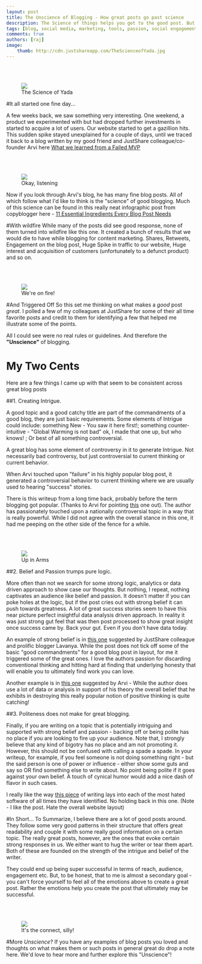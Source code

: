 ```yaml
--- 
layout: post
title: The Unscience of Blogging - How great posts go past science 
description: The Science of things helps you get to the good post. But then there's the great post
tags: [blog, social media, marketing, tools, passion, social engagement, social media monitoring, SEO, unscience, science] 
comments: true 
authors: [raj] 
image: 
    thumb: http://cdn.justshareapp.com/TheScienceofYada.jpg
---  
```


<br/><br/>
<figure>
<img src="http://cdn.justshareapp.com/TheScienceofYada.jpg"/>
<figcaption>The Science of Yada</figcaption>
</figure>

#It all started one fine day...

A few weeks back, we saw something very interesting. One weekend,  a product we experimented with but had dropped further investments in started to acquire a lot of users. Our website started to get a gazillion hits. This sudden spike stayed unexplained for a couple of days, until we traced it back to a blog written by my good friend and JustShare colleague/co-founder Arvi here [What we learned from a Failed MVP](arg0s.in/what-we-learnt-from-a-failed-mvp.html)


<br/><br/>
<figure>
<img src="http://cdn.justshareapp.com/Unscience1.jpg"/>
<figcaption>Okay, listening</figcaption>
</figure>

Now if you look through Arvi's blog, he has many fine blog posts. All of which follow what I'd like to think is the "science" of good blogging. Much of this science can be found in this really neat infographic post from copyblogger here  - [11 Essential Ingredients Every Blog Post Needs](http://www.copyblogger.com/ingredients)

#With wildfire
While many of the posts did see good response, none of them turned into wildfire like this one. It created a bunch of results that we would die to have while blogging for content marketing. Shares, Retweets, Engagement on the blog post, Huge Spike in traffic to our website, Huge interest and acquisition of customers (unfortunately to a defunct product) and so on. 

<br/><br/>
<figure>
<img src="http://cdn.justshareapp.com/Unscience2.jpg"/>
<figcaption>We're on fire!</figcaption>
</figure>

#And Triggered Off
So this set me thinking on what makes a *good* post *great*. I polled a few of my colleagues at JustShare for some of their all time favorite posts and credit to them for identifying a few that helped me illustrate some of the points. 

All I could see were no real rules or guidelines. And therefore the **"Unscience"** of blogging.

# My Two Cents
Here are a few things I came up with that seem to be consistent across great blog posts

##1. Creating Intrigue.

 A good topic and a good catchy title are part of the commandments of a good blog, they are just basic requirements. Some elements of Intrigue could include: something New - You saw it here first!; something counter-intuitive - "Global Warming is not bad"  ok, I made that one up, but who knows! ; Or best of all something controversial.

A great blog has some element of controversy in it to generate Intrigue. Not necessarily bad controversy, but just controversial to current thinking or current behavior. 

When Arvi touched upon "failure" in his highly popular blog post,  it generated a controversial behavior to current thinking where we are usually used to hearing "success" stories.

There is this writeup from a long time back, probably before the term blogging got popular. (Thanks to Arvi for pointing [this](http://www.hindu.com/fline/fl1516/15160040.htm) one out). The author has passionately touched upon a nationally controversial topic in a way that is really powerful. While I did not agree with the overall stance in this one, it had me peeping on the other side of the fence for a while.

<br/><br/>
<figure>
<img src="http://cdn.justshareapp.com/Unscience3.jpg"/>
<figcaption>Up in Arms</figcaption>
</figure>

##2. Belief and Passion trumps pure logic.  

More often than not we search for some strong logic, analytics or data driven approach to show case our thoughts. But nothing, I repeat, nothing captivates an audience like belief and passion. It doesn't matter if you can poke holes at the logic, but if the post cries out with strong belief it can push towards greatness. A lot of great success stories seem to have this near picture perfect insightful data analysis driven approach. In reality it was just strong gut feel that was then post processed to show great insight once success came by. Back your gut. Even if you don't have data today.

An example of strong belief is in [this one](http://www.paulgraham.com/love.html) suggested by JustShare colleague and prolific blogger Lavanya.  While the post does not tick off some of the basic "good commandments" for a good blog post in layout, for me it triggered some of the great ones. I love the authors passion for discarding conventional thinking and hitting hard at finding that underlying honesty that will enable you to ultimately find work you can love.

Another example is in [this one](http://www.newyorker.com/online/blogs/currency/2014/02/the-powerlessness-of-positive-thinking.html) suggested by Arvi -  While the author does use a lot of data or analysis in support of his theory the overall belief that he exhibits in destroying this really popular notion of positive thinking is quite catching!

##3. Politeness does not make for great blogging. 

Finally, if you are writing on a topic that is potentially intriguing and supported with strong belief and passion - backing off or being polite has no place if you are looking to fire up your audience. Note that,  I strongly believe that any kind of bigotry has no place and am not promoting it. However, this should not be confused with calling a spade a spade. In your writeup, for example,  if you feel someone is not doing something right - but the said person is one of power or influence - either show some guts and say so OR find something else to write about. No point being polite if it goes against your own belief. A touch of cynical humor would add a nice dash of flavor in such cases.

I really like the way [this piece](http://www.techradar.com/news/software/applications/the-10-most-hated-programs-of-all-time-1060129) of writing lays into each of the most hated software of all times they have identified. No holding back in this one. (Note - I like the post. Hate the overall website layout)

#In Short...
To Summarize, I believe there are a lot of good posts around. They follow some very good patterns in their structure that offers great readability and couple it with some really good information on a certain topic. The really great posts, however, are the ones that evoke certain strong responses in us. We either want to hug the writer or tear them apart. Both of these are founded on the strength of the intrigue and belief of the writer. 

They could end up being super successful in terms of reach, audience, engagement etc. But, to be honest, that to me is almost a secondary goal - you can't force yourself to feel all of the emotions above to create a great post. Rather the emotions help you create the post that ultimately may be successful.

<br/><br/>
<figure>
<img src="http://cdn.justshareapp.com/Unscience4.jpg"/>
<figcaption>It's the connect, silly!</figcaption>
</figure>

#More *Unscience*?
If you have any examples of blog posts you loved and thoughts on what makes them or such posts in general great do drop a note here. We'd love to hear more and further explore this "Unscience"!
